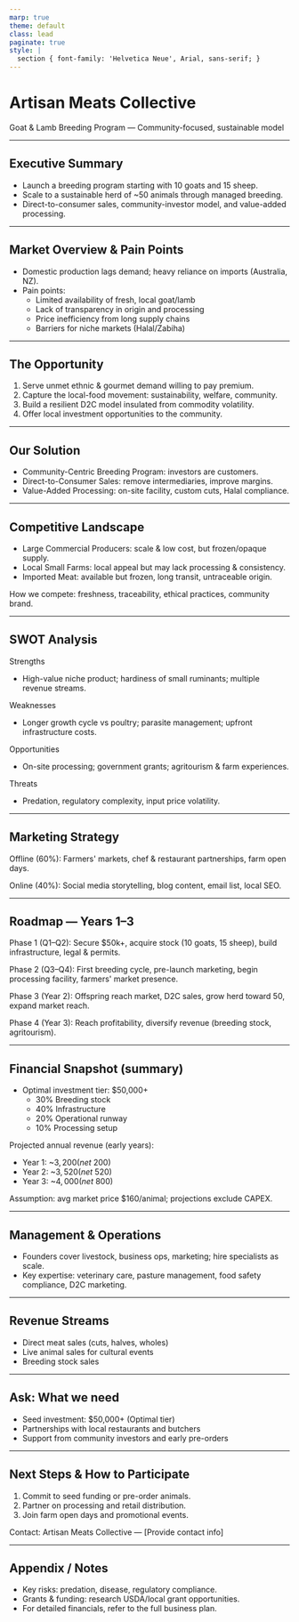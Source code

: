 ```yaml
---
marp: true
theme: default
class: lead
paginate: true
style: |
  section { font-family: 'Helvetica Neue', Arial, sans-serif; }
---
```


# Artisan Meats Collective

Goat & Lamb Breeding Program — Community-focused, sustainable model

---

## Executive Summary

- Launch a breeding program starting with 10 goats and 15 sheep.
- Scale to a sustainable herd of ~50 animals through managed breeding.
- Direct-to-consumer sales, community-investor model, and value-added processing.

---

## Market Overview & Pain Points

- Domestic production lags demand; heavy reliance on imports (Australia, NZ).
- Pain points:
  - Limited availability of fresh, local goat/lamb
  - Lack of transparency in origin and processing
  - Price inefficiency from long supply chains
  - Barriers for niche markets (Halal/Zabiha)

---

## The Opportunity

1. Serve unmet ethnic & gourmet demand willing to pay premium.
2. Capture the local-food movement: sustainability, welfare, community.
3. Build a resilient D2C model insulated from commodity volatility.
4. Offer local investment opportunities to the community.

---

## Our Solution

- Community-Centric Breeding Program: investors are customers.
- Direct-to-Consumer Sales: remove intermediaries, improve margins.
- Value-Added Processing: on-site facility, custom cuts, Halal compliance.

---

## Competitive Landscape

- Large Commercial Producers: scale & low cost, but frozen/opaque supply.
- Local Small Farms: local appeal but may lack processing & consistency.
- Imported Meat: available but frozen, long transit, untraceable origin.

How we compete: freshness, traceability, ethical practices, community brand.

---

## SWOT Analysis

Strengths
- High-value niche product; hardiness of small ruminants; multiple revenue streams.

Weaknesses
- Longer growth cycle vs poultry; parasite management; upfront infrastructure costs.

Opportunities
- On-site processing; government grants; agritourism & farm experiences.

Threats
- Predation, regulatory complexity, input price volatility.

---

## Marketing Strategy

Offline (60%): Farmers' markets, chef & restaurant partnerships, farm open days.

Online (40%): Social media storytelling, blog content, email list, local SEO.

---

## Roadmap — Years 1–3

Phase 1 (Q1–Q2): Secure $50k+, acquire stock (10 goats, 15 sheep), build infrastructure, legal & permits.

Phase 2 (Q3–Q4): First breeding cycle, pre-launch marketing, begin processing facility, farmers' market presence.

Phase 3 (Year 2): Offspring reach market, D2C sales, grow herd toward 50, expand market reach.

Phase 4 (Year 3): Reach profitability, diversify revenue (breeding stock, agritourism).

---

## Financial Snapshot (summary)

- Optimal investment tier: $50,000+
  - 30% Breeding stock
  - 40% Infrastructure
  - 20% Operational runway
  - 10% Processing setup

Projected annual revenue (early years):
- Year 1: ~$3,200 (net ~$200)
- Year 2: ~$3,520 (net ~$520)
- Year 3: ~$4,000 (net ~$800)

Assumption: avg market price $160/animal; projections exclude CAPEX.

---

## Management & Operations

- Founders cover livestock, business ops, marketing; hire specialists as scale.
- Key expertise: veterinary care, pasture management, food safety compliance, D2C marketing.

---

## Revenue Streams

- Direct meat sales (cuts, halves, wholes)
- Live animal sales for cultural events
- Breeding stock sales

---

## Ask: What we need

- Seed investment: $50,000+ (Optimal tier)
- Partnerships with local restaurants and butchers
- Support from community investors and early pre-orders

---

## Next Steps & How to Participate

1. Commit to seed funding or pre-order animals.
2. Partner on processing and retail distribution.
3. Join farm open days and promotional events.

Contact: Artisan Meats Collective — [Provide contact info]

---

## Appendix / Notes

- Key risks: predation, disease, regulatory compliance.
- Grants & funding: research USDA/local grant opportunities.
- For detailed financials, refer to the full business plan.
